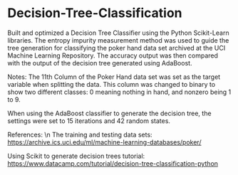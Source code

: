 # Decision-Tree-Classification
Built and optimized a Decision Tree Classifier using the Python Scikit-Learn libraries. The entropy impurity measurement method was used to guide the tree generation for classifying the poker hand data set archived at the UCI Machine Learning Repository. The accuracy output was then compared with the output of the decision tree generated using AdaBoost.


Notes:
The 11th Column of the Poker Hand data set was set as the target variable when splitting the data. This column was changed to binary to show two different classes: 0 meaning nothing in hand, and nonzero being 1 to 9.

When using the AdaBoost classifier to generate the decision tree, the settings were set to 15 iterations and 42 random states.


References: \n
The training and testing data sets:
https://archive.ics.uci.edu/ml/machine-learning-databases/poker/

Using Scikit to generate decision trees tutorial:
https://www.datacamp.com/tutorial/decision-tree-classification-python
